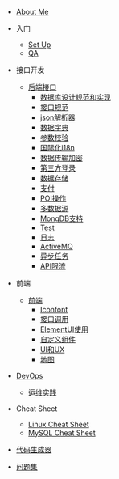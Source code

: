 * [About Me](../README.md)
* 入门
  
  * [Set Up](Setup.md)
  * [QA](QA.md)
  
* 接口开发

  * [后端接口](boot.md)
      * [数据库设计规范和实现](db.md)
      * [接口规范](Restful.md)
      * [json解析器](json.md)
      * [数据字典](Dict.md)
      * [参数校验](validator.md)
      * [国际化i18n](i18n.md)
      * [数据传输加密](ApiEncrypt.md)
      * [第三方登录](UserOauth.md)
      * [数据存储](OSS.md)
      * [支付](Pay.md)
      * [POI操作](Poi.md)
      * [多数据源](DynamicDatasource.md)
      * [MongDB支持](MongoDB.md)
      * [Test](Test.md)
      * [日志](Log.md)
      * [ActiveMQ](ActiveMQ.md)
      * [异步任务](AsyncTask.md)
      * [API限流](AccessLimit.md)
* 前端
  * [前端](portal.md)
      * [Iconfont](iconfont.md)
      * [接口调用](axios.md)
      * [ElementUI使用](ElementUI.md)
      * [自定义组件](VueComponents.md)
      * [UI和UX](UIAndUX.md)
      * [地图](Map.md)
* [DevOps](DevOps.md)
    * [运维实践](DevOpsCase.md)
* Cheat Sheet
  * [Linux Cheat Sheet](Linux.md)
  * [MySQL Cheat Sheet](MySQL.md)
* [代码生成器](coder.md)
* [问题集](Issues.md)
